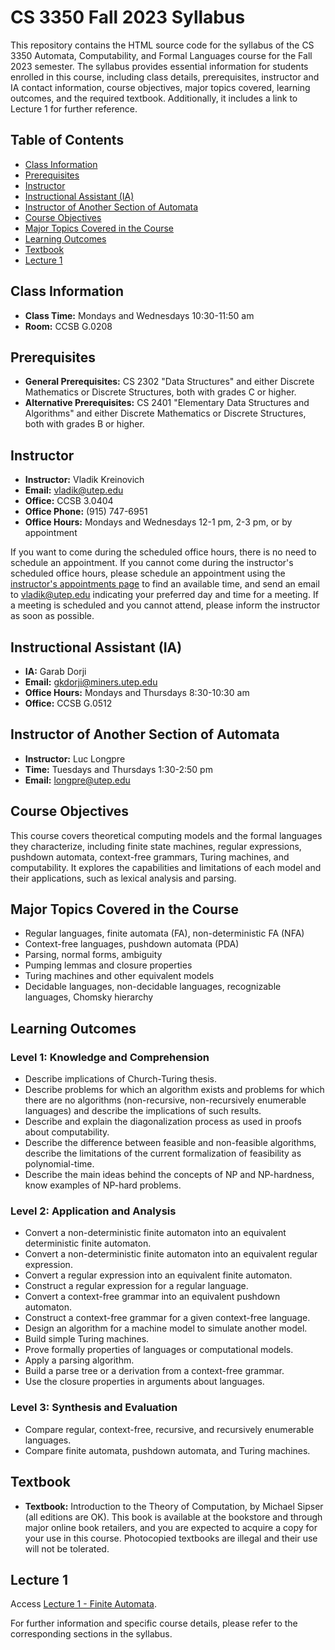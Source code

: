 # CS 3350 Fall 2023 Syllabus

This repository contains the HTML source code for the syllabus of the CS 3350 Automata, Computability, and Formal Languages course for the Fall 2023 semester. The syllabus provides essential information for students enrolled in this course, including class details, prerequisites, instructor and IA contact information, course objectives, major topics covered, learning outcomes, and the required textbook. Additionally, it includes a link to Lecture 1 for further reference.

## Table of Contents

- [Class Information](#class-information)
- [Prerequisites](#prerequisites)
- [Instructor](#instructor)
- [Instructional Assistant (IA)](#instructional-assistant-ia)
- [Instructor of Another Section of Automata](#instructor-of-another-section-of-automata)
- [Course Objectives](#course-objectives)
- [Major Topics Covered in the Course](#major-topics-covered-in-the-course)
- [Learning Outcomes](#learning-outcomes)
- [Textbook](#textbook)
- [Lecture 1](#lecture-1)

## Class Information

- **Class Time:** Mondays and Wednesdays 10:30-11:50 am
- **Room:** CCSB G.0208

## Prerequisites

- **General Prerequisites:** CS 2302 "Data Structures" and either Discrete Mathematics or Discrete Structures, both with grades C or higher.
- **Alternative Prerequisites:** CS 2401 "Elementary Data Structures and Algorithms" and either Discrete Mathematics or Discrete Structures, both with grades B or higher.

## Instructor

- **Instructor:** Vladik Kreinovich
- **Email:** vladik@utep.edu
- **Office:** CCSB 3.0404
- **Office Phone:** (915) 747-6951
- **Office Hours:** Mondays and Wednesdays 12-1 pm, 2-3 pm, or by appointment

If you want to come during the scheduled office hours, there is no need to schedule an appointment. If you cannot come during the instructor's scheduled office hours, please schedule an appointment using the [instructor's appointments page](/vladik/appointments.html) to find an available time, and send an email to vladik@utep.edu indicating your preferred day and time for a meeting. If a meeting is scheduled and you cannot attend, please inform the instructor as soon as possible.

## Instructional Assistant (IA)

- **IA:** Garab Dorji
- **Email:** gkdorji@miners.utep.edu
- **Office Hours:** Mondays and Thursdays 8:30-10:30 am
- **Office:** CCSB G.0512

## Instructor of Another Section of Automata

- **Instructor:** Luc Longpre
- **Time:** Tuesdays and Thursdays 1:30-2:50 pm
- **Email:** longpre@utep.edu

## Course Objectives

This course covers theoretical computing models and the formal languages they characterize, including finite state machines, regular expressions, pushdown automata, context-free grammars, Turing machines, and computability. It explores the capabilities and limitations of each model and their applications, such as lexical analysis and parsing.

## Major Topics Covered in the Course

- Regular languages, finite automata (FA), non-deterministic FA (NFA)
- Context-free languages, pushdown automata (PDA)
- Parsing, normal forms, ambiguity
- Pumping lemmas and closure properties
- Turing machines and other equivalent models
- Decidable languages, non-decidable languages, recognizable languages, Chomsky hierarchy

## Learning Outcomes

### Level 1: Knowledge and Comprehension

- Describe implications of Church-Turing thesis.
- Describe problems for which an algorithm exists and problems for which there are no algorithms (non-recursive, non-recursively enumerable languages) and describe the implications of such results.
- Describe and explain the diagonalization process as used in proofs about computability.
- Describe the difference between feasible and non-feasible algorithms, describe the limitations of the current formalization of feasibility as polynomial-time.
- Describe the main ideas behind the concepts of NP and NP-hardness, know examples of NP-hard problems.

### Level 2: Application and Analysis

- Convert a non-deterministic finite automaton into an equivalent deterministic finite automaton.
- Convert a non-deterministic finite automaton into an equivalent regular expression.
- Convert a regular expression into an equivalent finite automaton.
- Construct a regular expression for a regular language.
- Convert a context-free grammar into an equivalent pushdown automaton.
- Construct a context-free grammar for a given context-free language.
- Design an algorithm for a machine model to simulate another model.
- Build simple Turing machines.
- Prove formally properties of languages or computational models.
- Apply a parsing algorithm.
- Build a parse tree or a derivation from a context-free grammar.
- Use the closure properties in arguments about languages.

### Level 3: Synthesis and Evaluation

- Compare regular, context-free, recursive, and recursively enumerable languages.
- Compare finite automata, pushdown automata, and Turing machines.

## Textbook

- **Textbook:** Introduction to the Theory of Computation, by Michael Sipser (all editions are OK). This book is available at the bookstore and through major online book retailers, and you are expected to acquire a copy for your use in this course. Photocopied textbooks are illegal and their use will not be tolerated.

## Lecture 1

Access [Lecture 1 - Finite Automata](lecture1.html).

For further information and specific course details, please refer to the corresponding sections in the syllabus.
